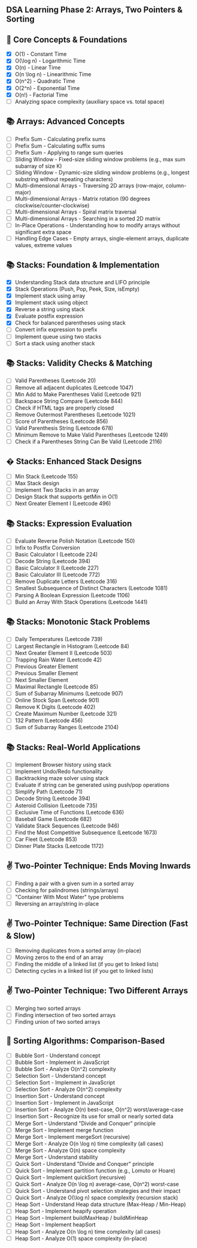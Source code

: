 ## DSA Learning Phase 2: Arrays, Two Pointers & Sorting

## 🎯 Core Concepts & Foundations

- [x] O(1) - Constant Time
- [x] O(\log n) - Logarithmic Time
- [x] O(n) - Linear Time
- [x] O(n \log n) - Linearithmic Time
- [x] O(n^2) - Quadratic Time
- [x] O(2^n) - Exponential Time
- [x] O(n!) - Factorial Time
- [ ] Analyzing space complexity (auxiliary space vs. total space)

## 📚 Arrays: Advanced Concepts

- [ ] Prefix Sum - Calculating prefix sums
- [ ] Prefix Sum - Calculating suffix sums
- [ ] Prefix Sum - Applying to range sum queries
- [ ] Sliding Window - Fixed-size sliding window problems (e.g., max sum subarray of size K)
- [ ] Sliding Window - Dynamic-size sliding window problems (e.g., longest substring without repeating characters)
- [ ] Multi-dimensional Arrays - Traversing 2D arrays (row-major, column-major)
- [ ] Multi-dimensional Arrays - Matrix rotation (90 degrees clockwise/counter-clockwise)
- [ ] Multi-dimensional Arrays - Spiral matrix traversal
- [ ] Multi-dimensional Arrays - Searching in a sorted 2D matrix
- [ ] In-Place Operations - Understanding how to modify arrays without significant extra space
- [ ] Handling Edge Cases - Empty arrays, single-element arrays, duplicate values, extreme values

## 📚 Stacks: Foundation & Implementation

- [x] Understanding Stack data structure and LIFO principle
- [x] Stack Operations (Push, Pop, Peek, Size, isEmpty)
- [x] Implement stack using array
- [x] Implement stack using object
- [x] Reverse a string using stack
- [x] Evaluate postfix expression
- [x] Check for balanced parentheses using stack
- [ ] Convert infix expression to prefix
- [ ] Implement queue using two stacks
- [ ] Sort a stack using another stack

## 📚 Stacks: Validity Checks & Matching

- [ ] Valid Parentheses (Leetcode 20)
- [ ] Remove all adjacent duplicates (Leetcode 1047)
- [ ] Min Add to Make Parentheses Valid (Leetcode 921)
- [ ] Backspace String Compare (Leetcode 844)
- [ ] Check if HTML tags are properly closed
- [ ] Remove Outermost Parentheses (Leetcode 1021)
- [ ] Score of Parentheses (Leetcode 856)
- [ ] Valid Parenthesis String (Leetcode 678)
- [ ] Minimum Remove to Make Valid Parentheses (Leetcode 1249)
- [ ] Check if a Parentheses String Can Be Valid (Leetcode 2116)

## � Stacks: Enhanced Stack Designs

- [ ] Min Stack (Leetcode 155)
- [ ] Max Stack design
- [ ] Implement Two Stacks in an array
- [ ] Design Stack that supports getMin in O(1)
- [ ] Next Greater Element I (Leetcode 496)

## 📚 Stacks: Expression Evaluation

- [ ] Evaluate Reverse Polish Notation (Leetcode 150)
- [ ] Infix to Postfix Conversion
- [ ] Basic Calculator I (Leetcode 224)
- [ ] Decode String (Leetcode 394)
- [ ] Basic Calculator II (Leetcode 227)
- [ ] Basic Calculator III (Leetcode 772)
- [ ] Remove Duplicate Letters (Leetcode 316)
- [ ] Smallest Subsequence of Distinct Characters (Leetcode 1081)
- [ ] Parsing A Boolean Expression (Leetcode 1106)
- [ ] Build an Array With Stack Operations (Leetcode 1441)

## 📚 Stacks: Monotonic Stack Problems

- [ ] Daily Temperatures (Leetcode 739)
- [ ] Largest Rectangle in Histogram (Leetcode 84)
- [ ] Next Greater Element II (Leetcode 503)
- [ ] Trapping Rain Water (Leetcode 42)
- [ ] Previous Greater Element
- [ ] Previous Smaller Element
- [ ] Next Smaller Element
- [ ] Maximal Rectangle (Leetcode 85)
- [ ] Sum of Subarray Minimums (Leetcode 907)
- [ ] Online Stock Span (Leetcode 901)
- [ ] Remove K Digits (Leetcode 402)
- [ ] Create Maximum Number (Leetcode 321)
- [ ] 132 Pattern (Leetcode 456)
- [ ] Sum of Subarray Ranges (Leetcode 2104)

## 📚 Stacks: Real-World Applications

- [ ] Implement Browser history using stack
- [ ] Implement Undo/Redo functionality
- [ ] Backtracking maze solver using stack
- [ ] Evaluate if string can be generated using push/pop operations
- [ ] Simplify Path (Leetcode 71)
- [ ] Decode String (Leetcode 394)
- [ ] Asteroid Collision (Leetcode 735)
- [ ] Exclusive Time of Functions (Leetcode 636)
- [ ] Baseball Game (Leetcode 682)
- [ ] Validate Stack Sequences (Leetcode 946)
- [ ] Find the Most Competitive Subsequence (Leetcode 1673)
- [ ] Car Fleet (Leetcode 853)
- [ ] Dinner Plate Stacks (Leetcode 1172)

## ✌️ Two-Pointer Technique: Ends Moving Inwards

- [ ] Finding a pair with a given sum in a sorted array
- [ ] Checking for palindromes (strings/arrays)
- [ ] "Container With Most Water" type problems
- [ ] Reversing an array/string in-place

## ✌️ Two-Pointer Technique: Same Direction (Fast & Slow)

- [ ] Removing duplicates from a sorted array (in-place)
- [ ] Moving zeros to the end of an array
- [ ] Finding the middle of a linked list (if you get to linked lists)
- [ ] Detecting cycles in a linked list (if you get to linked lists)

## ✌️ Two-Pointer Technique: Two Different Arrays

- [ ] Merging two sorted arrays
- [ ] Finding intersection of two sorted arrays
- [ ] Finding union of two sorted arrays

## 🔢 Sorting Algorithms: Comparison-Based

- [ ] Bubble Sort - Understand concept
- [ ] Bubble Sort - Implement in JavaScript
- [ ] Bubble Sort - Analyze O(n^2) complexity
- [ ] Selection Sort - Understand concept
- [ ] Selection Sort - Implement in JavaScript
- [ ] Selection Sort - Analyze O(n^2) complexity
- [ ] Insertion Sort - Understand concept
- [ ] Insertion Sort - Implement in JavaScript
- [ ] Insertion Sort - Analyze O(n) best-case, O(n^2) worst/average-case
- [ ] Insertion Sort - Recognize its use for small or nearly sorted data
- [ ] Merge Sort - Understand "Divide and Conquer" principle
- [ ] Merge Sort - Implement merge function
- [ ] Merge Sort - Implement mergeSort (recursive)
- [ ] Merge Sort - Analyze O(n \log n) time complexity (all cases)
- [ ] Merge Sort - Analyze O(n) space complexity
- [ ] Merge Sort - Understand stability
- [ ] Quick Sort - Understand "Divide and Conquer" principle
- [ ] Quick Sort - Implement partition function (e.g., Lomuto or Hoare)
- [ ] Quick Sort - Implement quickSort (recursive)
- [ ] Quick Sort - Analyze O(n \log n) average-case, O(n^2) worst-case
- [ ] Quick Sort - Understand pivot selection strategies and their impact
- [ ] Quick Sort - Analyze O(\log n) space complexity (recursion stack)
- [ ] Heap Sort - Understand Heap data structure (Max-Heap / Min-Heap)
- [ ] Heap Sort - Implement heapify operation
- [ ] Heap Sort - Implement buildMaxHeap / buildMinHeap
- [ ] Heap Sort - Implement heapSort
- [ ] Heap Sort - Analyze O(n \log n) time complexity (all cases)
- [ ] Heap Sort - Analyze O(1) space complexity (in-place)
